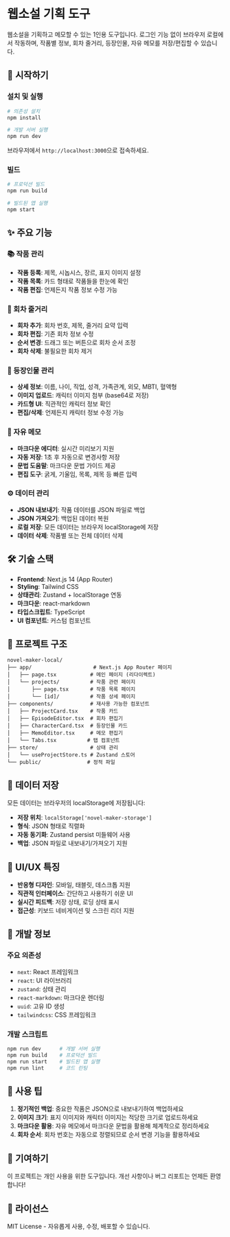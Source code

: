 # 웹소설 기획 도구

웹소설을 기획하고 메모할 수 있는 1인용 도구입니다. 로그인 기능 없이 브라우저 로컬에서 작동하며, 작품별 정보, 회차 줄거리, 등장인물, 자유 메모를 저장/편집할 수 있습니다.

## 🚀 시작하기

### 설치 및 실행

```bash
# 의존성 설치
npm install

# 개발 서버 실행
npm run dev
```

브라우저에서 `http://localhost:3000`으로 접속하세요.

### 빌드

```bash
# 프로덕션 빌드
npm run build

# 빌드된 앱 실행
npm start
```

## ✨ 주요 기능

### 📚 작품 관리
- **작품 등록**: 제목, 시놉시스, 장르, 표지 이미지 설정
- **작품 목록**: 카드 형태로 작품들을 한눈에 확인
- **작품 편집**: 언제든지 작품 정보 수정 가능

### 📖 회차 줄거리
- **회차 추가**: 회차 번호, 제목, 줄거리 요약 입력
- **회차 편집**: 기존 회차 정보 수정
- **순서 변경**: 드래그 또는 버튼으로 회차 순서 조정
- **회차 삭제**: 불필요한 회차 제거

### 👥 등장인물 관리
- **상세 정보**: 이름, 나이, 직업, 성격, 가족관계, 외모, MBTI, 혈액형
- **이미지 업로드**: 캐릭터 이미지 첨부 (base64로 저장)
- **카드형 UI**: 직관적인 캐릭터 정보 확인
- **편집/삭제**: 언제든지 캐릭터 정보 수정 가능

### 📝 자유 메모
- **마크다운 에디터**: 실시간 미리보기 지원
- **자동 저장**: 1초 후 자동으로 변경사항 저장
- **문법 도움말**: 마크다운 문법 가이드 제공
- **편집 도구**: 굵게, 기울임, 목록, 제목 등 빠른 입력

### ⚙️ 데이터 관리
- **JSON 내보내기**: 작품 데이터를 JSON 파일로 백업
- **JSON 가져오기**: 백업된 데이터 복원
- **로컬 저장**: 모든 데이터는 브라우저 localStorage에 저장
- **데이터 삭제**: 작품별 또는 전체 데이터 삭제

## 🛠️ 기술 스택

- **Frontend**: Next.js 14 (App Router)
- **Styling**: Tailwind CSS
- **상태관리**: Zustand + localStorage 연동
- **마크다운**: react-markdown
- **타입스크립트**: TypeScript
- **UI 컴포넌트**: 커스텀 컴포넌트

## 📁 프로젝트 구조

```
novel-maker-local/
├── app/                    # Next.js App Router 페이지
│   ├── page.tsx           # 메인 페이지 (리다이렉트)
│   └── projects/          # 작품 관련 페이지
│       ├── page.tsx       # 작품 목록 페이지
│       └── [id]/          # 작품 상세 페이지
├── components/            # 재사용 가능한 컴포넌트
│   ├── ProjectCard.tsx    # 작품 카드
│   ├── EpisodeEditor.tsx  # 회차 편집기
│   ├── CharacterCard.tsx  # 등장인물 카드
│   ├── MemoEditor.tsx     # 메모 편집기
│   └── Tabs.tsx          # 탭 컴포넌트
├── store/                 # 상태 관리
│   └── useProjectStore.ts # Zustand 스토어
└── public/               # 정적 파일
```

## 💾 데이터 저장

모든 데이터는 브라우저의 localStorage에 저장됩니다:
- **저장 위치**: `localStorage['novel-maker-storage']`
- **형식**: JSON 형태로 직렬화
- **자동 동기화**: Zustand persist 미들웨어 사용
- **백업**: JSON 파일로 내보내기/가져오기 지원

## 🎨 UI/UX 특징

- **반응형 디자인**: 모바일, 태블릿, 데스크톱 지원
- **직관적 인터페이스**: 간단하고 사용하기 쉬운 UI
- **실시간 피드백**: 저장 상태, 로딩 상태 표시
- **접근성**: 키보드 네비게이션 및 스크린 리더 지원

## 🔧 개발 정보

### 주요 의존성
- `next`: React 프레임워크
- `react`: UI 라이브러리
- `zustand`: 상태 관리
- `react-markdown`: 마크다운 렌더링
- `uuid`: 고유 ID 생성
- `tailwindcss`: CSS 프레임워크

### 개발 스크립트
```bash
npm run dev      # 개발 서버 실행
npm run build    # 프로덕션 빌드
npm run start    # 빌드된 앱 실행
npm run lint     # 코드 린팅
```

## 📝 사용 팁

1. **정기적인 백업**: 중요한 작품은 JSON으로 내보내기하여 백업하세요
2. **이미지 크기**: 표지 이미지와 캐릭터 이미지는 적당한 크기로 업로드하세요
3. **마크다운 활용**: 자유 메모에서 마크다운 문법을 활용해 체계적으로 정리하세요
4. **회차 순서**: 회차 번호는 자동으로 정렬되므로 순서 변경 기능을 활용하세요

## 🤝 기여하기

이 프로젝트는 개인 사용을 위한 도구입니다. 개선 사항이나 버그 리포트는 언제든 환영합니다!

## 📄 라이선스

MIT License - 자유롭게 사용, 수정, 배포할 수 있습니다.
